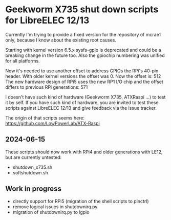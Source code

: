 # Geekworm X735 shut down scripts for LibreELEC 12/13

Currently I'm trying to provide a fixed version for the repository of mcrae1 only, because I know about the existing root causes.

Starting with kernel version 6.5.x sysfs-gpio is deprecated and could be a breaking change in the future too. Also the gpiochip numbering was unified for all platforms.

Now it's needed to use another offset to address GPIOs the RPi's 40-pin header.
With older kernel versions the offset was 0. Now the offset is: 512
The new hardware design of RPi5 uses the new RP1 I/O chip and the offset differs to previous RPi generations: 571

I doesn't have such kind of hardware (Geekworm X735, ATXRaspi ...) to test it by self.
If you have such kind of hardware, you are invited to test these scripts against LibreELEC 12/13 and give feedback via the issue tracker.

The origin of that scripts seems here: <https://github.com/LowPowerLab/ATX-Raspi>

## 2024-06-15

These scripts should now work with RPi4 and older generations with LE12, but are currently untested:

- shutdown_x735.sh
- softshutdown.sh

## Work in progress

- directly support for RPi5 (migration of the shell scripts to pinctrl)
- remove logical issues in shutdownirq.py
- migration of shutdownirq.py to lgpio
